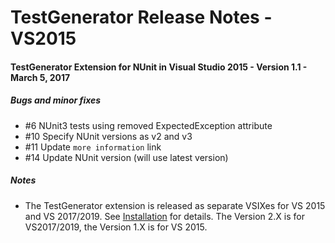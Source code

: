 # TestGenerator Release Notes - VS2015


#### TestGenerator Extension for NUnit in Visual Studio 2015 - Version 1.1 - March 5, 2017

##### Bugs and minor fixes
  * #6 NUnit3 tests using removed ExpectedException attribute
  * #10 Specify NUnit versions as v2 and v3
  * #11 Update `more information` link
  * #14 Update NUnit version (will use latest version)



##### Notes
 * The TestGenerator extension is released as separate VSIXes for VS 2015 and VS 2017/2019.  See [Installation](TestGenerator-Installation.md) for details.  The Version 2.X is for VS2017/2019, the Version 1.X is for VS 2015. 

